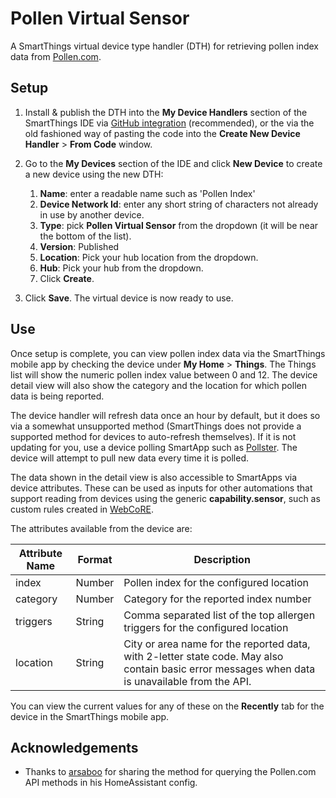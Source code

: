 # Pollen Virtual Sensor

A SmartThings virtual device type handler (DTH) for retrieving pollen index data from [Pollen.com](https://www.pollen.com/).

## Setup

1. Install & publish the DTH into the **My Device Handlers** section of the SmartThings IDE via [GitHub integration](http://docs.smartthings.com/en/latest/tools-and-ide/github-integration.html#setup) (recommended), or the via the old fashioned way of pasting the code into the **Create New Device Handler** > **From Code** window.

2. Go to the **My Devices** section of the IDE and click **New Device** to create a new device using the new DTH:
    1. **Name**: enter a readable name such as 'Pollen Index'
    2. **Device Network Id**: enter any short string of characters not already in use by another device.
    3. **Type**: pick **Pollen Virtual Sensor** from the dropdown (it will be near the bottom of the list).
    4. **Version**: Published
    5. **Location**: Pick your hub location from the dropdown.
    6. **Hub**: Pick your hub from the dropdown.
    7. Click **Create**.

3. Click **Save**. The virtual device is now ready to use.

## Use

Once setup is complete, you can view pollen index data via the SmartThings mobile app by checking the device under **My Home** > **Things**. The Things list will show the numeric pollen index value between 0 and 12. The device detail view will also show the category and the location for which pollen data is being reported.

The device handler will refresh data once an hour by default, but it does so via a somewhat unsupported method (SmartThings does not provide a supported method for devices to auto-refresh themselves). If it is not updating for you, use a device polling SmartApp such as [Pollster](https://github.com/statusbits/smartthings/blob/master/Pollster.md). The device will attempt to pull new data every time it is polled.

The data shown in the detail view is also accessible to SmartApps via device attributes. These can be used as inputs for other automations that support reading from devices using the generic **capability.sensor**, such as custom rules created in [WebCoRE](https://community.smartthings.com/t/faq-what-is-webcore-and-what-was-core/59981).

The attributes available from the device are:

| Attribute Name  | Format | Description  |
|---|---|---|
| index | Number | Pollen index for the configured location |
| category | Number | Category for the reported index number |
| triggers | String | Comma separated list of the top allergen triggers for the configured location |
| location | String | City or area name for the reported data, with 2-letter state code. May also contain basic error messages when data is unavailable from the API. |

You can view the current values for any of these on the **Recently** tab for the device in the SmartThings mobile app.

## Acknowledgements

* Thanks to [arsaboo](https://github.com/arsaboo/) for sharing the method for querying the Pollen.com API methods in his HomeAssistant config.
